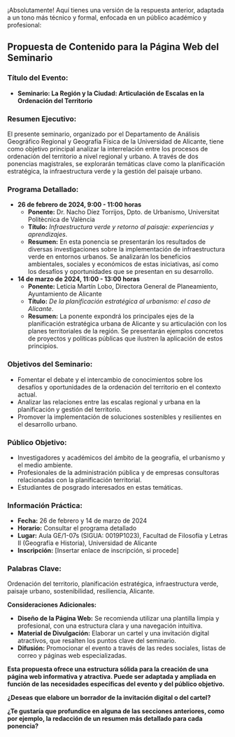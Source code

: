 ¡Absolutamente! Aquí tienes una versión de la respuesta anterior, adaptada a un tono más técnico y formal, enfocada en un público académico y profesional:

## Propuesta de Contenido para la Página Web del Seminario

### **Título del Evento:**

- **Seminario: La Región y la Ciudad: Articulación de Escalas en la Ordenación del Territorio**

### **Resumen Ejecutivo:**

El presente seminario, organizado por el Departamento de Análisis Geográfico Regional y Geografía Física de la Universidad de Alicante, tiene como objetivo principal analizar la interrelación entre los procesos de ordenación del territorio a nivel regional y urbano. A través de dos ponencias magistrales, se explorarán temáticas clave como la planificación estratégica, la infraestructura verde y la gestión del paisaje urbano.

### **Programa Detallado:**

- **26 de febrero de 2024, 9:00 - 11:00 horas**
    - **Ponente:** Dr. Nacho Díez Torrijos, Dpto. de Urbanismo, Universitat Politècnica de València
    - **Título:** _Infraestructura verde y retorno al paisaje: experiencias y aprendizajes_.
    - **Resumen:** En esta ponencia se presentarán los resultados de diversas investigaciones sobre la implementación de infraestructura verde en entornos urbanos. Se analizarán los beneficios ambientales, sociales y económicos de estas iniciativas, así como los desafíos y oportunidades que se presentan en su desarrollo.
- **14 de marzo de 2024, 11:00 - 13:00 horas**
    - **Ponente:** Leticia Martín Lobo, Directora General de Planeamiento, Ayuntamiento de Alicante
    - **Título:** _De la planificación estratégica al urbanismo: el caso de Alicante_.
    - **Resumen:** La ponente expondrá los principales ejes de la planificación estratégica urbana de Alicante y su articulación con los planes territoriales de la región. Se presentarán ejemplos concretos de proyectos y políticas públicas que ilustren la aplicación de estos principios.

### **Objetivos del Seminario:**

- Fomentar el debate y el intercambio de conocimientos sobre los desafíos y oportunidades de la ordenación del territorio en el contexto actual.
- Analizar las relaciones entre las escalas regional y urbana en la planificación y gestión del territorio.
- Promover la implementación de soluciones sostenibles y resilientes en el desarrollo urbano.

### **Público Objetivo:**

- Investigadores y académicos del ámbito de la geografía, el urbanismo y el medio ambiente.
- Profesionales de la administración pública y de empresas consultoras relacionadas con la planificación territorial.
- Estudiantes de posgrado interesados en estas temáticas.

### **Información Práctica:**

- **Fecha:** 26 de febrero y 14 de marzo de 2024
- **Horario:** Consultar el programa detallado
- **Lugar:** Aula GE/1-07s (SIGUA: 0019P1023), Facultad de Filosofía y Letras II (Geografía e Historia), Universidad de Alicante
- **Inscripción:** [Insertar enlace de inscripción, si procede]

### **Palabras Clave:**

Ordenación del territorio, planificación estratégica, infraestructura verde, paisaje urbano, sostenibilidad, resiliencia, Alicante.

**Consideraciones Adicionales:**

- **Diseño de la Página Web:** Se recomienda utilizar una plantilla limpia y profesional, con una estructura clara y una navegación intuitiva.
- **Material de Divulgación:** Elaborar un cartel y una invitación digital atractivos, que resalten los puntos clave del seminario.
- **Difusión:** Promocionar el evento a través de las redes sociales, listas de correo y páginas web especializadas.

**Esta propuesta ofrece una estructura sólida para la creación de una página web informativa y atractiva. Puede ser adaptada y ampliada en función de las necesidades específicas del evento y del público objetivo.**

**¿Deseas que elabore un borrador de la invitación digital o del cartel?**

**¿Te gustaría que profundice en alguna de las secciones anteriores, como por ejemplo, la redacción de un resumen más detallado para cada ponencia?**